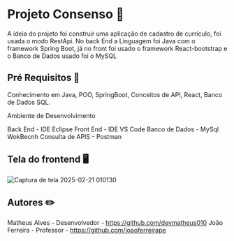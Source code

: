 # Projeto Consenso 📜

A ideia do projeto foi construir uma aplicação de cadastro de currículo, foi usada o modo RestApi. No back End a Linguagem foi Java com o framework Spring Boot, já no front foi usado o framework React-bootstrap e o Banco de Dados usado foi o MySQL

## Pré Requisitos 📜

Conhecimento em Java, POO, SpringBoot, Conceitos de API, React, Banco de Dados SQL.

Ambiente de Desenvolvimento

Back End - IDE Eclipse
Front End - IDE VS Code
Banco de Dados - MySql WokBecnh
Consulta de APIS - Postman 

## Tela do frontend 🖥️

![Captura de tela 2025-02-21 010130](https://github.com/user-attachments/assets/810062f2-dda6-458d-a99e-45c3a3eaef3f)


## Autores ✏️

Matheus Alves - Desenvolvedor - https://github.com/devmatheus010
João Ferreira - Professor - https://github.com/joaoferreirape

